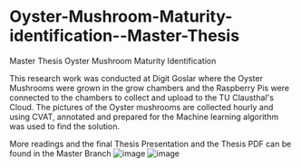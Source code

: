 # Oyster-Mushroom-Maturity-identification--Master-Thesis
Master Thesis Oyster Mushroom Maturity Identification

This research work was conducted at Digit Goslar where the Oyster Mushrooms were grown in the grow chambers and the Raspberry Pis were connected to the chambers to collect and upload to the TU Clausthal's Cloud. The pictures of the Oyster mushrooms are collected hourly and using CVAT, annotated and prepared for the Machine learning algorithm was used to find the solution.

More readings and the final Thesis Presentation and the Thesis PDF can be found in the Master Branch
![image](https://github.com/MSAthira/Oyster-Mushroom-Maturity-identification--Master-Thesis/assets/77021757/525ea21c-3445-4e73-8718-16c3f78e95e6)
![image](https://github.com/MSAthira/Oyster-Mushroom-Maturity-identification--Master-Thesis/assets/77021757/5ec2d409-3089-41d1-a4e9-e7ba3b544634)

